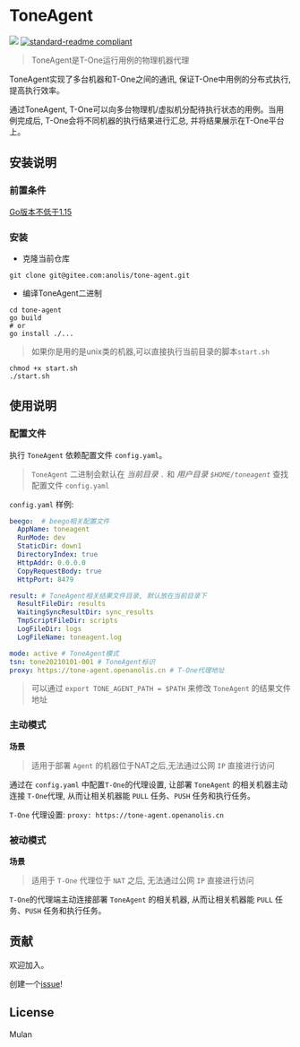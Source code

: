 # ToneAgent

[![](https://img.shields.io/badge/made%20by-openanolis-blue.svg?style=flat-square)](https://protocol.ai)
[![standard-readme compliant](https://img.shields.io/badge/standard--readme-OK-green.svg?style=flat-square)](https://github.com/RichardLitt/standard-readme)

> ToneAgent是T-One运行用例的物理机器代理

ToneAgent实现了多台机器和T-One之间的通讯, 保证T-One中用例的分布式执行, 提高执行效率。

通过ToneAgent, T-One可以向多台物理机/虚拟机分配待执行状态的用例。当用例完成后, T-One会将不同机器的执行结果进行汇总, 并将结果展示在T-One平台上。

## 安装说明

### 前置条件

[Go版本不低于1.15](https://go.dev/dl/)

### 安装

- 克隆当前仓库
```shell script
git clone git@gitee.com:anolis/tone-agent.git
```

- 编译ToneAgent二进制

```shell script
cd tone-agent
go build 
# or
go install ./...
```

> 如果你是用的是unix类的机器,可以直接执行当前目录的脚本`start.sh`

```shell script
chmod +x start.sh
./start.sh
```

## 使用说明

### 配置文件

执行 `ToneAgent` 依赖配置文件 `config.yaml`。

> `ToneAgent` 二进制会默认在 *当前目录 `.`* 和 *用户目录 `$HOME/toneagent`* 查找 配置文件 `config.yaml`

`config.yaml` 样例:

```yaml
beego:  # beego相关配置文件
  AppName: toneagent
  RunMode: dev
  StaticDir: down1
  DirectoryIndex: true
  HttpAddr: 0.0.0.0
  CopyRequestBody: true
  HttpPort: 8479

result: # ToneAgent相关结果文件目录, 默认放在当前目录下
  ResultFileDir: results
  WaitingSyncResultDir: sync_results
  TmpScriptFileDir: scripts
  LogFileDir: logs
  LogFileName: toneagent.log

mode: active # ToneAgent模式
tsn: tone20210101-001 # ToneAgent标识
proxy: https://tone-agent.openanolis.cn # T-One代理地址
```

> 可以通过 `export TONE_AGENT_PATH = $PATH` 来修改 `ToneAgent` 的结果文件地址


### 主动模式

**场景**  

> 适用于部署 `Agent` 的机器位于NAT之后,无法通过公网 `IP` 直接进行访问

通过在 `config.yaml` 中配置`T-One`的代理设置, 让部署 `ToneAgent` 的相关机器主动连接 `T-One`代理, 从而让相关机器能 `PULL` 任务、`PUSH` 任务和执行任务。

`T-One` 代理设置: `proxy: https://tone-agent.openanolis.cn`

### 被动模式

**场景**

> 适用于 `T-One` 代理位于 `NAT` 之后, 无法通过公网 `IP` 直接进行访问

`T-One`的代理端主动连接部署 `ToneAgent` 的相关机器, 从而让相关机器能 `PULL` 任务、`PUSH` 任务和执行任务。



## 贡献

欢迎加入。
 
创建一个[issue](https://gitee.com/anolis/tone-agent/issues)!

## License

Mulan